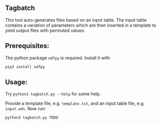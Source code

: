 Tagbatch
------------

This tool auto-generates files based on an input table. The input table contains a variation of parameters which are then inserted in a template to yield output files with permuted values.


Prerequisites:
--------------

The python package `odfpy` is required. Install it with

```sh
pip3 install odfpy
```

Usage:
--------------

Try `python3 tagbatch.py --help` for some help.

Provide a template file, e.g. `template.txt`, and an input table file, e.g. `input.ods`. Now run:
```sh
python3 tagbatch.py TODO
```
